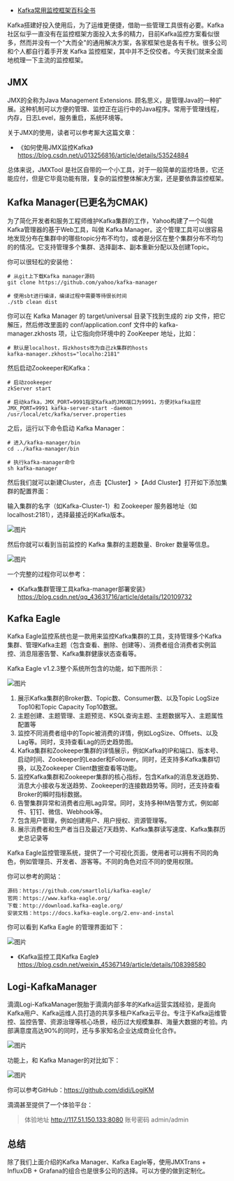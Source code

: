 - [Kafka常用监控框架百科全书](https://mp.weixin.qq.com/s/6URS-Qrid9YgveOD470mkA)

Kafka搭建好投入使用后，为了运维更便捷，借助一些管理工具很有必要。Kafka社区似乎一直没有在监控框架方面投入太多的精力，目前Kafka监控方案看似很多，然而并没有一个"大而全"的通用解决方案，各家框架也是各有千秋。很多公司和个人都自行着手开发 Kafka 监控框架，其中并不乏佼佼者。今天我们就来全面地梳理一下主流的监控框架。

## JMX

JMX的全称为Java Management Extensions. 顾名思义，是管理Java的一种扩展。这种机制可以方便的管理、监控正在运行中的Java程序。常用于管理线程，内存，日志Level，服务重启，系统环境等。

关于JMX的使用，读者可以参考厮大这篇文章：

- 《如何使用JMX监控Kafka》https://blog.csdn.net/u013256816/article/details/53524884

总体来说，JMXTool 是社区自带的一个小工具，对于一般简单的监控场景，它还能应付，但是它毕竟功能有限，复杂的监控整体解决方案，还是要依靠监控框架。

## Kafka Manager(已更名为CMAK)

为了简化开发者和服务工程师维护Kafka集群的工作，Yahoo构建了一个叫做Kafka管理器的基于Web工具，叫做 Kafka  Manager。这个管理工具可以很容易地发现分布在集群中的哪些topic分布不均匀，或者是分区在整个集群分布不均匀的的情况。它支持管理多个集群、选择副本、副本重新分配以及创建Topic。

你可以很轻松的安装他：

```
# 从git上下载Kafka manager源码
git clone https://github.com/yahoo/kafka-manager

# 使用sbt进行编译，编译过程中需要等待很长时间
./stb clean dist
```

你可以在 Kafka Manager 的 target/universal 目录下找到生成的 zip 文件，把它解压，然后修改里面的  conf/application.conf 文件中的 kafka-manager.zkhosts 项，让它指向你环境中的 ZooKeeper  地址，比如：

```
# 默认是localhost，将zkhosts改为自己zk集群的hosts
kafka-manager.zkhosts="localho:2181"
```

然后启动Zookeeper和Kafka：

```
# 启动zookeeper
zkServer start

# 启动kafka，JMX_PORT=9991指定Kafka的JMX端口为9991，方便对kafka监控
JMX_PORT=9991 kafka-server-start -daemon /usr/local/etc/kafka/server.properties
```

之后，运行以下命令启动 Kafka Manager：

```
# 进入/kafka-manager/bin
cd ../kafka-manager/bin

# 执行kafka-manager命令
sh kafka-manager
```

然后我们就可以新建Cluster，点击【Cluster】>【Add Cluster】打开如下添加集群的配置界面：

输入集群的名字（如Kafka-Cluster-1）和 Zookeeper 服务器地址（如localhost:2181），选择最接近的Kafka版本。

![图片](https://mmbiz.qpic.cn/mmbiz_png/UdK9ByfMT2PPnVN95dLeibDBmQd54N1PThtibT2ib2XsUG33tCicKae308By1Ccq0ZD0eibbtdNXhKt1BicVqAlra79A/640?wx_fmt=png&tp=webp&wxfrom=5&wx_lazy=1&wx_co=1)

然后你就可以看到当前监控的 Kafka 集群的主题数量、Broker 数量等信息。

![图片](https://mmbiz.qpic.cn/mmbiz_png/UdK9ByfMT2PPnVN95dLeibDBmQd54N1PT1Cnure8Exf3JpaeGXRPVLFcK0loyTvtqqcl5hibpCK5QFHCxH15Uoog/640?wx_fmt=png&tp=webp&wxfrom=5&wx_lazy=1&wx_co=1)

一个完整的过程你可以参考：

- 《Kafka集群管理工具kafka-manager部署安装》https://blog.csdn.net/qq_43631716/article/details/120109732

## Kafka Eagle

Kafka Eagle监控系统也是一款用来监控Kafka集群的工具，支持管理多个Kafka集群、管理Kafka主题（包含查看、删除、创建等）、消费者组合消费者实例监控、消息阻塞告警、Kafka集群健康状态查看等。

Kafka Eagle v1.2.3整个系统所包含的功能，如下图所示：

![图片](https://mmbiz.qpic.cn/mmbiz_png/UdK9ByfMT2PPnVN95dLeibDBmQd54N1PTrYWCrOANlCO51EID7ZeXc8aenxqebLdXnL2b8oRDgiaGJjnnUx2YAmA/640?wx_fmt=png&tp=webp&wxfrom=5&wx_lazy=1&wx_co=1)

1. 展示Kafka集群的Broker数、Topic数、Consumer数、以及Topic LogSize Top10和Topic Capacity Top10数据。
2. 主题创建、主题管理、主题预览、KSQL查询主题、主题数据写入、主题属性配置等
3. 监控不同消费者组中的Topic被消费的详情，例如LogSize、Offsets、以及Lag等。同时，支持查看Lag的历史趋势图。
4. Kafka集群和Zookeeper集群的详情展示，例如Kafka的IP和端口、版本号、启动时间、Zookeeper的Leader和Follower。同时，还支持多Kafka集群切换，以及Zookeeper Client数据查看等功能。
5. 监控Kafka集群和Zookeeper集群的核心指标，包含Kafka的消息发送趋势、消息大小接收与发送趋势、Zookeeper的连接数趋势等。同时，还支持查看Broker的瞬时指标数据。
6. 告警集群异常和消费者应用Lag异常。同时，支持多种IM告警方式，例如邮件、钉钉、微信、Webhook等。
7. 包含用户管理，例如创建用户、用户授权、资源管理等。
8. 展示消费者和生产者当日及最近7天趋势、Kafka集群读写速度、Kafka集群历史总记录等

Kafka Eagle监控管理系统，提供了一个可视化页面，使用者可以拥有不同的角色，例如管理员、开发者、游客等。不同的角色对应不同的使用权限。

你可以参考的网站：

```
源码：https://github.com/smartloli/kafka-eagle/
官网：https://www.kafka-eagle.org/
下载：http://download.kafka-eagle.org/
安装文档：https://docs.kafka-eagle.org/2.env-and-instal
```

你可以看到 Kafka Eagle 的管理界面如下：

![图片](https://mmbiz.qpic.cn/mmbiz_png/UdK9ByfMT2PPnVN95dLeibDBmQd54N1PTSokYYzZpqQW2NSPyZK5TfpufbhLo8kz15ADkcXByuADeSX96tjo7Lw/640?wx_fmt=png&tp=webp&wxfrom=5&wx_lazy=1&wx_co=1)

- 《Kafka监控工具Kafka Eagle》https://blog.csdn.net/weixin_45367149/article/details/108398580

## Logi-KafkaManager

滴滴Logi-KafkaManager脱胎于滴滴内部多年的Kafka运营实践经验，是面向Kafka用户、Kafka运维人员打造的共享多租户Kafka云平台。专注于Kafka运维管控、监控告警、资源治理等核心场景，经历过大规模集群、海量大数据的考验。内部满意度高达90%的同时，还与多家知名企业达成商业化合作。

![图片](https://mmbiz.qpic.cn/mmbiz_png/UdK9ByfMT2PPnVN95dLeibDBmQd54N1PTp7nn3wWjeuxO5Qkicha2R4E23CE9cHEib7D6UUT3yWicwM1bFRiaiaYVJ1w/640?wx_fmt=png&tp=webp&wxfrom=5&wx_lazy=1&wx_co=1)

功能上，和 Kafka Manager的对比如下：

![图片](https://mmbiz.qpic.cn/mmbiz_png/UdK9ByfMT2PPnVN95dLeibDBmQd54N1PTy5d2u6JGWKwhuHxh4aed03vf0nQtCfibniclwSSt1FqwicBLfNAefrMhw/640?wx_fmt=png&tp=webp&wxfrom=5&wx_lazy=1&wx_co=1)

你可以参考GitHub：https://github.com/didi/LogiKM

滴滴甚至提供了一个体验平台：

> 体验地址 http://117.51.150.133:8080 账号密码 admin/admin

## 总结

除了我们上面介绍的Kafka Manager、Kafka Eagle等，使用JMXTrans + InfluxDB + Grafana的组合也是很多公司的选择。可以方便的做到定制化。